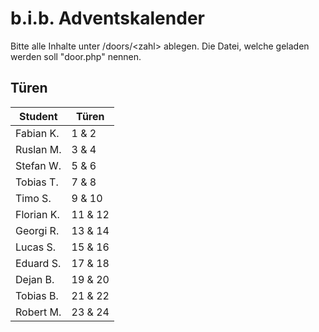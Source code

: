 b.i.b. Adventskalender
======================
Bitte alle Inhalte unter /doors/\<zahl\> ablegen.
Die Datei, welche geladen werden soll "door.php" nennen.

Türen
-----

| Student    |  Türen  |
| ---------- | ------- |
| Fabian K.  |  1 &  2 |
| Ruslan M.  |  3 &  4 |
| Stefan W.  |  5 &  6 |
| Tobias T.  |  7 &  8 |
| Timo S.    |  9 & 10 |
| Florian K. | 11 & 12 |
| Georgi R.  | 13 & 14 |
| Lucas S.   | 15 & 16 |
| Eduard S.  | 17 & 18 |
| Dejan B.   | 19 & 20 |
| Tobias B.  | 21 & 22 |
| Robert M.  | 23 & 24 |
